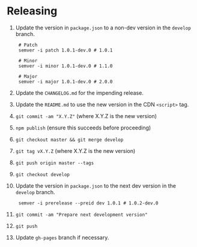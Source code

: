 # Releasing

1. Update the version in `package.json` to a non-dev version in the `develop`
   branch.

        # Patch
        semver -i patch 1.0.1-dev.0 # 1.0.1

        # Minor
        semver -i minor 1.0.1-dev.0 # 1.1.0

        # Major
        semver -i major 1.0.1-dev.0 # 2.0.0

1. Update the `CHANGELOG.md` for the impending release.
1. Update the `README.md` to use the new version in the CDN `<script>` tag.
1. `git commit -am "X.Y.Z"` (where X.Y.Z is the new version)
1. `npm publish` (ensure this succeeds before proceeding)
1. `git checkout master && git merge develop`
1. `git tag vX.Y.Z` (where X.Y.Z is the new version)
1. `git push origin master --tags`
1. `git checkout develop`
1. Update the version in `package.json` to the next dev version in the `develop`
   branch.

        semver -i prerelease --preid dev 1.0.1 # 1.0.2-dev.0

1. `git commit -am "Prepare next development version"`
1. `git push`
1. Update `gh-pages` branch if necessary.
